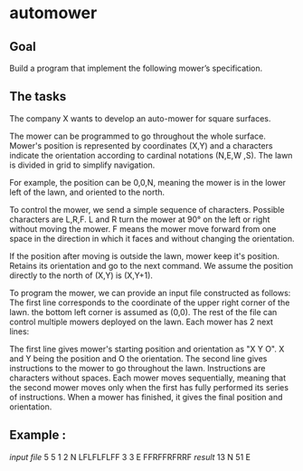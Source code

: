 # automower

## Goal
Build a program that implement the following mower’s specification.
## The tasks
The company X wants to develop an auto-mower for square surfaces.


The mower can be programmed to go throughout the whole surface. Mower's position is represented by coordinates (X,Y) and a characters indicate the orientation according to cardinal notations (N,E,W ,S).
The lawn is divided in grid to simplify navigation.


For example, the position can be 0,0,N, meaning the mower is in the lower left of the lawn, and oriented to the north.


To control the mower, we send a simple sequence of characters. Possible characters are L,R,F. L and R turn the mower at 90° on the left or right without moving the mower. F means the mower move forward from one space in the direction in which it faces and without changing the orientation.


If the position after moving is outside the lawn, mower keep it's position. Retains its orientation and go to the next command.
We assume the position directly to the north of (X,Y) is (X,Y+1).

To program the mower, we can provide an input file constructed as follows:
The first line corresponds to the coordinate of the upper right corner of the lawn. the bottom left corner is assumed as (0,0).
The rest of the file can control multiple mowers deployed on the lawn. Each mower has 2 next lines:


The first line gives mower's starting position and orientation as "X Y O". X and Y being the position and O the orientation.
The second line gives instructions to the mower to go throughout the lawn. Instructions are characters without spaces.
Each mower moves sequentially, meaning that the second mower moves only when the first has fully performed its series of instructions.
When a mower has finished, it gives the final position and orientation.


## Example :
*input file*
5 5
1 2 N
LFLFLFLFF
3 3 E
FFRFFRFRRF
*result*
13 N 51 E  
